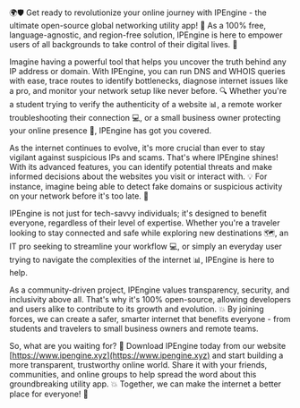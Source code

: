 🌍🛡️ Get ready to revolutionize your online journey with IPEngine - the ultimate open-source global networking utility app! 🚀 As a 100% free, language-agnostic, and region-free solution, IPEngine is here to empower users of all backgrounds to take control of their digital lives. 💪

Imagine having a powerful tool that helps you uncover the truth behind any IP address or domain. With IPEngine, you can run DNS and WHOIS queries with ease, trace routes to identify bottlenecks, diagnose internet issues like a pro, and monitor your network setup like never before. 🔍 Whether you're a student trying to verify the authenticity of a website 📊, a remote worker troubleshooting their connection 💻, or a small business owner protecting your online presence 🏢, IPEngine has got you covered.

As the internet continues to evolve, it's more crucial than ever to stay vigilant against suspicious IPs and scams. That's where IPEngine shines! With its advanced features, you can identify potential threats and make informed decisions about the websites you visit or interact with. 💡 For instance, imagine being able to detect fake domains or suspicious activity on your network before it's too late. 🚨

IPEngine is not just for tech-savvy individuals; it's designed to benefit everyone, regardless of their level of expertise. Whether you're a traveler looking to stay connected and safe while exploring new destinations 🗺️, an IT pro seeking to streamline your workflow 💻, or simply an everyday user trying to navigate the complexities of the internet 📊, IPEngine is here to help.

As a community-driven project, IPEngine values transparency, security, and inclusivity above all. That's why it's 100% open-source, allowing developers and users alike to contribute to its growth and evolution. 💥 By joining forces, we can create a safer, smarter internet that benefits everyone - from students and travelers to small business owners and remote teams.

So, what are you waiting for? 🤔 Download IPEngine today from our website [https://www.ipengine.xyz](https://www.ipengine.xyz) and start building a more transparent, trustworthy online world. Share it with your friends, communities, and online groups to help spread the word about this groundbreaking utility app. 💥 Together, we can make the internet a better place for everyone! 🌟